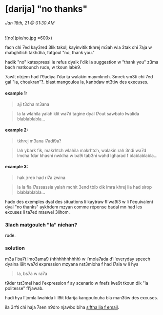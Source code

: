 # [darija] "no thanks"

###### Jan 18th, 21 @ 01:30 AM

![no](pix/no.jpg =600x)

fach chi 7ed kay3red 3lik takol, kayinvitik tkhrej m3ah wla 3tak chi 7aja w mabghitich takhdha, tatgoul "no, thank you."

hadik "no" katexpressi le refus dyalk l'dik la suggestion w "thank you" z3ma bach matkounch rude, w tkoun labè9.

7awlt ntrjem had l'9adiya l'darija walakin maymknch. 3mrek sm3ti chi 7ed gal "la, choukran"?. blast mangoulou la, kanbdaw nt3tiw des execuses.

#### example 1:

> aji t3cha m3ana


> la la wlahila yalah klit wa7d tagine dyal l7out sawbato lwalida blablablabla...

#### example 2:

> tkhrej m3ana l7adi9a?


> lah ybark fik, makrhtch wlahila makrhtch, walakin rah 3ndi wa7d lmcha fdar khasni nwklha w ba9i tab3ni wahd lgharad f blablablabla...

#### example 3:

> hak jrreb had ri7a zwina


> la la fia l7assassia yalah mchit 3end tbib dik lmra khrej lia had sirop blablablabla...

hado des exemples dyal des situations li kaytraw fl'wa9i3 w li l'equivalent dyal "no thanks" aykhdem mzyan comme réponse badal mn had les excuses li ta7ed maswel 3lihom.

### 3lach matgoulch "la" nichan?

rude.

### solution

m3a l'ba7t lmo3ama9 (hhhhhhhhhhh) w l'mola7ada d'l'everyday speech dyalna l9it wa7d expression mzyana nst3mloha f had l7ala w li hya

> la, bs7a w ra7a

t9der tst3mel had l'expression f ay scenario w fnefs lwe9t tkoun dik "la politesse" fl'jawab.

hadi hya l'jomla lwahida li l9it fdarija kangoulouha bla man3tiw des excuses.

ila 3rfti chi haja 7sen n9dro njawbo biha [siftha lia f email](mailto:hamid@hamidout.xyz).
